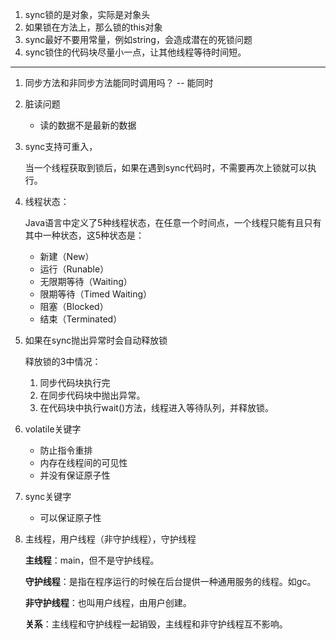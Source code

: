 
1. sync锁的是对象，实际是对象头
2. 如果锁在方法上，那么锁的this对象
3. sync最好不要用常量，例如string，会造成潜在的死锁问题
4. sync锁住的代码块尽量小一点，让其他线程等待时间短。


---

1. 同步方法和非同步方法能同时调用吗？   -- 能同时

2. 脏读问题

	- 读的数据不是最新的数据	

3. sync支持可重入，

	当一个线程获取到锁后，如果在遇到sync代码时，不需要再次上锁就可以执行。

4. 线程状态：

	Java语言中定义了5种线程状态，在任意一个时间点，一个线程只能有且只有其中一种状态，这5种状态是：
	
	- 新建（New）
	- 运行（Runable）
	- 无限期等待（Waiting）
	- 限期等待（Timed Waiting）
	- 阻塞（Blocked）
	- 结束（Terminated）



5. 如果在sync抛出异常时会自动释放锁


	释放锁的3中情况：
	
	1. 同步代码块执行完
	2. 在同步代码块中抛出异常。
	3. 在代码块中执行wait()方法，线程进入等待队列，并释放锁。

6. volatile关键字

	-  防止指令重排
	-  内存在线程间的可见性
	-  并没有保证原子性

7. sync关键字

	- 可以保证原子性

8. 主线程，用户线程（非守护线程），守护线程

	**主线程**：main，但不是守护线程。
	
	**守护线程**：是指在程序运行的时候在后台提供一种通用服务的线程。如gc。
	
	**非守护线程**：也叫用户线程，由用户创建。
	
	**关系**：主线程和守护线程一起销毁，主线程和非守护线程互不影响。
